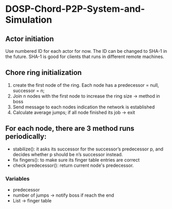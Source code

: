 # DOSP-Chord-P2P-System-and-Simulation

## Actor initiation
Use numbered ID for each actor for now. The ID can be changed to SHA-1 in the future. SHA-1 is good for clients that runs in different remote machines.

## Chore ring initialization
1. create the first node of the ring. Each node has a predecessor = null, successor = n;
2. Join n nodes with the first node to increase the ring size -> method in boss
3. Send message to each nodes indication the network is established
4. Calculate average jumps; if all node finished its job -> exit

## For each node, there are 3 method runs periodically:
* stabilize(): it asks its successor for the successor’s predecessor p, and decides whether p should be n’s successor instead.
* fix fingers(): to make sure its finger table entries are correct
* check predecessor(): return current node's predecessor.
### Variables
* predecessor
* number of jumps -> notify boss if reach the end
* List -> finger table
